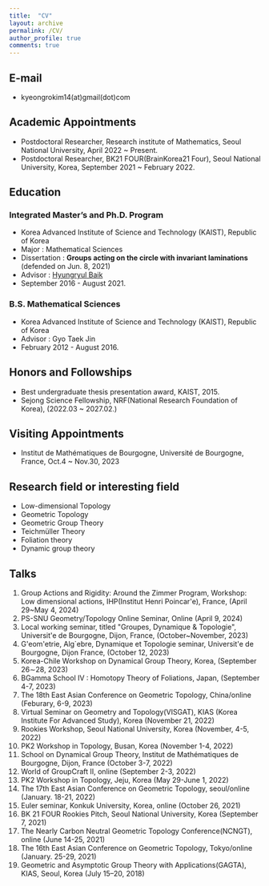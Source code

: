 ```yaml
---
title:  "CV"
layout: archive
permalink: /CV/
author_profile: true
comments: true
---
```


## E-mail
- kyeongrokim14(at)gmail(dot)com


## Academic Appointments
- Postdoctoral Researcher, Research institute of Mathematics, Seoul National University, April 2022 ~ Present.
- Postdoctoral Researcher, BK21 FOUR(BrainKorea21 Four),  Seoul National University, Korea, September 2021 ~ February 2022. 

## Education

### Integrated Master’s and Ph.D. Program

- Korea Advanced Institute of Science and Technology (KAIST), Republic of Korea
- Major : Mathematical Sciences
- Dissertation : **Groups acting on the circle with invariant laminations** (defended on Jun. 8, 2021)
- Advisor : [Hyungryul Baik](https://sites.google.com/site/hrbaik85/ "Hyungryul Baik's site")
- September 2016 - August 2021.

### B.S. Mathematical Sciences

- Korea Advanced Institute of Science and Technology (KAIST), Republic of Korea
- Advisor : Gyo Taek Jin 
- February 2012 - August 2016.

## Honors and Followships
- Best undergraduate thesis presentation award, KAIST, 2015.
- Sejong Science Fellowship, NRF(National Research Foundation of Korea), (2022.03 ~ 2027.02.)


## Visiting Appointments
- Institut de Mathématiques de Bourgogne, Université de Bourgogne, France, Oct.4 ~ Nov.30, 2023


## Research field or interesting field

- Low-dimensional Topology
- Geometric Topology
- Geometric Group Theory
- Teichmüller Theory
- Foliation theory
- Dynamic group theory

## Talks

1. Group Actions and Rigidity: Around the Zimmer Program,
Workshop: Low dimensional actions, IHP(Institut Henri Poincar\'e), France, (April 29~May 4, 2024) 
1. PS-SNU Geometry/Topology Online Seminar, Online (April 9, 2024) 
1. Local working seminar, titled "Groupes, Dynamique & Topologie", Universit\'e de Bourgogne, Dijon, France, (October~November, 2023)  
1. G\'eom\'etrie, Alg\`ebre, Dynamique et Topologie seminar, Universit\'e de Bourgogne, Dijon France, (October 12, 2023) 
1. Korea-Chile Workshop on Dynamical Group Theory, Korea, (September 26$\sim$28, 2023) 
1. BGamma School IV : Homotopy Theory of Foliations, Japan, (September 4-7, 2023) 
1. The 18th East Asian Conference on Geometric Topology, China/online (Feburary, 6-9, 2023) 
1. Virtual Seminar on 
Geometry and Topology(VISGAT), KIAS (Korea Institute For Advanced Study), Korea (November 21, 2022)
1. Rookies Workshop, Seoul National University, Korea (November, 4-5, 2022)
1. PK2 Workshop in Topology, Busan, Korea (November 1-4, 2022)
1. School on Dynamical Group Theory, Institut de Mathématiques de Bourgogne, Dijon, France (October 3-7, 2022)
1. World of GroupCraft II, online (September 2-3, 2022)
1. PK2 Workshop in Topology, Jeju, Korea (May 29-June 1, 2022)
1. The 17th East Asian Conference on Geometric Topology, seoul/online (January. 18-21, 2022) 
1. Euler seminar, Konkuk University, Korea, online (October 26, 2021)
1. BK 21 FOUR Rookies Pitch, Seoul National University, Korea  (September 7, 2021)
1. The Nearly Carbon Neutral Geometric Topology Conference(NCNGT), online (June 14-25, 2021)
1. The 16th East Asian Conference on Geometric Topology, Tokyo/online (January. 25-29, 2021) 
1. Geometric and Asymptotic Group Theory with Applications(GAGTA), KIAS, Seoul, Korea (July 15–20, 2018)

